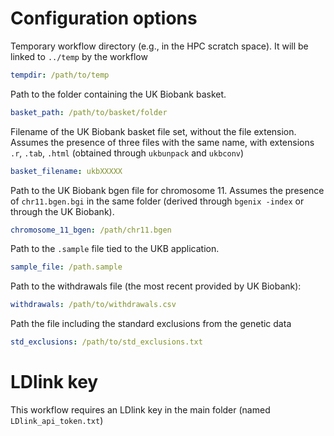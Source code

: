 # Configuration options
<!-- Describe how to configure the workflow (using config.yaml and maybe additional files). -->
<!-- All of them need to be present with example entries inside of the config folder. -->

Temporary workflow directory (e.g., in the HPC scratch space). It will be linked to `../temp` by the workflow

``` yaml
tempdir: /path/to/temp
```

Path to the folder containing the UK Biobank basket.
```yaml
basket_path: /path/to/basket/folder
```

Filename of the UK Biobank basket file set, without the file extension. Assumes the presence of three files with the same name, with extensions `.r`, `.tab`, `.html` (obtained through `ukbunpack` and `ukbconv`)
```yaml
basket_filename: ukbXXXXX
```

Path to the UK Biobank bgen file for chromosome 11. Assumes the presence of `chr11.bgen.bgi` in the same folder (derived through `bgenix -index` or through the UK Biobank).
```yaml
chromosome_11_bgen: /path/chr11.bgen
```

Path to the `.sample` file tied to the UKB application.
``` yaml
sample_file: /path.sample
```

Path to the withdrawals file (the most recent provided by UK Biobank):
``` yaml
withdrawals: /path/to/withdrawals.csv
```

Path the file including the standard exclusions from the genetic data
``` yaml
std_exclusions: /path/to/std_exclusions.txt
```

# LDlink key

This workflow requires an LDlink key in the main folder (named `LDlink_api_token.txt`)
